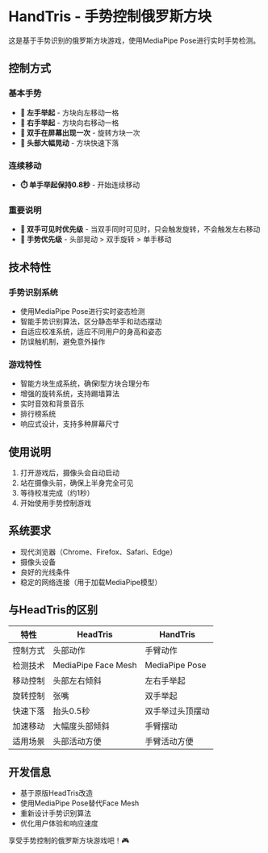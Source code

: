 # HandTris - 手势控制俄罗斯方块

这是基于手势识别的俄罗斯方块游戏，使用MediaPipe Pose进行实时手势检测。

## 控制方式

### 基本手势
- **🤚 左手举起** - 方块向左移动一格
- **🤚 右手举起** - 方块向右移动一格  
- **🙌 双手在屏幕出现一次** - 旋转方块一次
- **🤯 头部大幅晃动** - 方块快速下落

### 连续移动
- **⏱️ 单手举起保持0.8秒** - 开始连续移动

### 重要说明
- **🚫 双手可见时优先级** - 当双手同时可见时，只会触发旋转，不会触发左右移动
- **🎯 手势优先级** - 头部晃动 > 双手旋转 > 单手移动

## 技术特性

### 手势识别系统
- 使用MediaPipe Pose进行实时姿态检测
- 智能手势识别算法，区分静态举手和动态摆动
- 自适应校准系统，适应不同用户的身高和姿态
- 防误触机制，避免意外操作

### 游戏特性
- 智能方块生成系统，确保I型方块合理分布
- 增强的旋转系统，支持踢墙算法
- 实时音效和背景音乐
- 排行榜系统
- 响应式设计，支持多种屏幕尺寸

## 使用说明

1. 打开游戏后，摄像头会自动启动
2. 站在摄像头前，确保上半身完全可见
3. 等待校准完成（约1秒）
4. 开始使用手势控制游戏

## 系统要求

- 现代浏览器（Chrome、Firefox、Safari、Edge）
- 摄像头设备
- 良好的光线条件
- 稳定的网络连接（用于加载MediaPipe模型）

## 与HeadTris的区别

| 特性 | HeadTris | HandTris |
|------|----------|----------|
| 控制方式 | 头部动作 | 手臂动作 |
| 检测技术 | MediaPipe Face Mesh | MediaPipe Pose |
| 移动控制 | 头部左右倾斜 | 左右手举起 |
| 旋转控制 | 张嘴 | 双手举起 |
| 快速下落 | 抬头0.5秒 | 双手举过头顶摆动 |
| 加速移动 | 大幅度头部倾斜 | 手臂摆动 |
| 适用场景 | 头部活动方便 | 手臂活动方便 |

## 开发信息

- 基于原版HeadTris改造
- 使用MediaPipe Pose替代Face Mesh
- 重新设计手势识别算法
- 优化用户体验和响应速度

享受手势控制的俄罗斯方块游戏吧！🎮